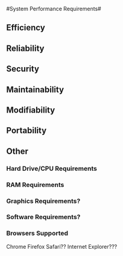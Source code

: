 #System Performance Requirements#

## Efficiency
## Reliability
## Security
## Maintainability
## Modifiability
## Portability
## Other
### Hard Drive/CPU Requirements
### RAM Requirements
### Graphics Requirements?
### Software Requirements?
### Browsers Supported
Chrome
Firefox
Safari??
Internet Explorer???
